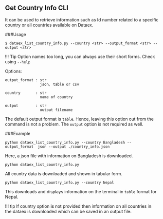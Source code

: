 ## Get Country Info CLI

It can be used to retrieve information such as Id number related to a specific country or all countries available on Dataex. 

###Usage
```
$ dataex_list_country_info.py --country <str> --output_format <str> --output <str>
```
!!! Tip
    Option names too long, you can always use their short forms. Check using `--help`
    
Options:
```
output_format : str
                json, table or csv  

country       : str
                name of country      

output        : str
                output filename
```      
   
The default output format is `table`. Hence, leaving this option out from the command is not a problem. The `output` option is not required as well.

###Example

```
python dataex_list_country_info.py --country Bangladesh --output_format  json --output ./country_info.json

```
Here, a json file with information on Bangladesh is downloaded.


```
python dataex_list_country_info.py
```
All country data is downloaded and shown in tabular form.

```
python dataex_list_country_info.py --country Nepal
```
This downloads and displays information on the terminal in `table` format for Nepal. 


!!! tip
    If country option is not provided then information on all countries in the dataex is downloaded which can be saved in an output file. 


